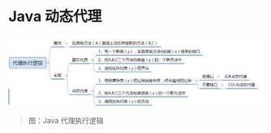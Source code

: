 # Java 动态代理





![Advanced-DynamicProxy-1][Advanced-DynamicProxy-1]

> 图：Java 代理执行逻辑










[Advanced-DynamicProxy-1]: ../../images/Advanced-DynamicProxy-1.jpg

<!-- EOF -->
